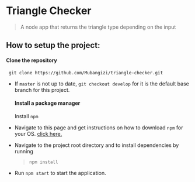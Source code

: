 # Triangle Checker
> A node app that returns the triangle type depending on the input

## How to setup the project:
 #### Clone the repository
  ` git clone https://github.com/Mubangizi/triangle-checker.git`

 * If `master` is not up to date, `git checkout develop` for it is the default base branch for this project.
   #### Install a package manager 
    Install `npm`
 * Navigate to this page and get instructions on how to download `npm` for your OS. [click here.](https://www.npmjs.com/get-npm)
 * Navigate to the project root directory and to install dependencies by running
     > `npm install`

*  Run  `npm start` to start the application.
